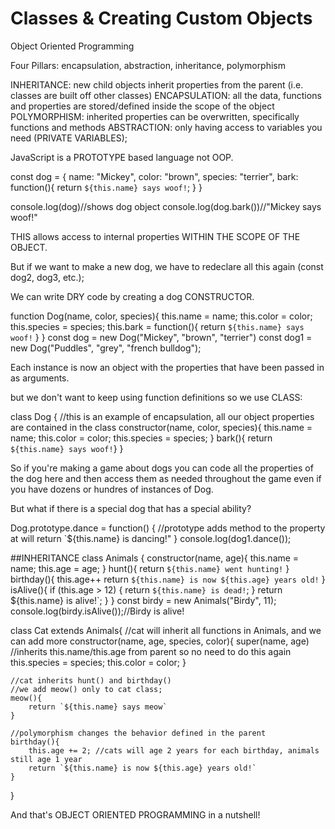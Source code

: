 # Classes & Creating Custom Objects

Object Oriented Programming

Four Pillars: encapsulation, abstraction, inheritance, polymorphism

INHERITANCE:
    new child objects inherit properties from the parent (i.e. classes are built off other classes)
ENCAPSULATION:
    all the data, functions and properties are stored/defined inside the scope of the object
POLYMORPHISM:
    inherited properties can be overwritten, specifically functions and methods
ABSTRACTION:
    only having access to variables you need (PRIVATE VARIABLES);

JavaScript is a PROTOTYPE based language not OOP.

const dog = {
    name: "Mickey",
    color: "brown",
    species: "terrier",
    bark: function(){
        return `${this.name} says woof!`;
    }
}

console.log(dog)//shows dog object
console.log(dog.bark())//"Mickey says woof!"

THIS allows access to internal properties WITHIN THE SCOPE OF THE OBJECT.

But if we want to make a new dog, we have to redeclare all this again (const dog2, dog3, etc.);

We can write DRY code by creating a dog CONSTRUCTOR.

function Dog(name, color, species){
    this.name = name;
    this.color = color;
    this.species = species;
    this.bark = function(){
        return `${this.name} says woof!`
    }
}
const dog = new Dog("Mickey", "brown", "terrier")
const dog1 = new Dog("Puddles", "grey", "french bulldog");

Each instance is now an object with the properties that have been passed in as arguments.

but we don't want to keep using function definitions so we use CLASS:

class Dog { //this is an example of encapsulation, all our object properties are contained in the class
    constructor(name, color, species){
        this.name = name;
        this.color = color;
        this.species = species;
    }
    bark(){ return `${this.name} says woof!`}
}

So if you're making a game about dogs you can code all the properties of the dog here and then access
them as needed throughout the game even if you have dozens or hundres of instances of Dog.

But what if there is a special dog that has a special ability?

Dog.prototype.dance = function() { //prototype adds method to the property at will
    return `${this.name} is dancing!"
}
console.log(dog1.dance());


##INHERITANCE
class Animals {
    constructor(name, age){
        this.name = name;
        this.age = age;
    }
    hunt(){
        return `${this.name} went hunting!`
    }
    birthday(){
        this.age++
        return `${this.name} is now ${this.age} years old!`
    }
    isAlive(){
        if (this.age > 12) {
            return `${this.name} is dead!`;
        }
        return ${this.name} is alive!`;
    }
}
const birdy = new Animals("Birdy", 11);
console.log(birdy.isAlive());//Birdy is alive!

class Cat extends Animals{
    //cat will inherit all functions in Animals, and we can add more
    constructor(name, age, species, color){
        super(name, age) //inherits this.name/this.age from parent so no need to do this again
        this.species = species;
        this.color = color;
    }

    //cat inherits hunt() and birthday()
    //we add meow() only to cat class;
    meow(){
        return `${this.name} says meow`
    }

    //polymorphism changes the behavior defined in the parent
    birthday(){
        this.age += 2; //cats will age 2 years for each birthday, animals still age 1 year
        return `${this.name} is now ${this.age} years old!`
    }
}

And that's OBJECT ORIENTED PROGRAMMING in a nutshell!